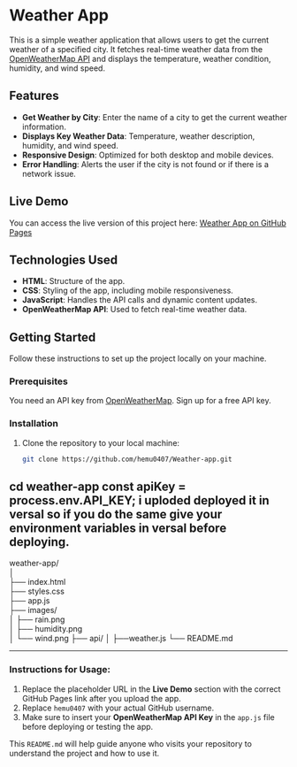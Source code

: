 # Weather App

This is a simple weather application that allows users to get the current weather of a specified city. It fetches real-time weather data from the [OpenWeatherMap API](https://openweathermap.org/) and displays the temperature, weather condition, humidity, and wind speed.

## Features

- **Get Weather by City**: Enter the name of a city to get the current weather information.
- **Displays Key Weather Data**: Temperature, weather description, humidity, and wind speed.
- **Responsive Design**: Optimized for both desktop and mobile devices.
- **Error Handling**: Alerts the user if the city is not found or if there is a network issue.

## Live Demo

You can access the live version of this project here: [Weather App on GitHub Pages](https://hemu0407.github.io/Weather-app/)

## Technologies Used

- **HTML**: Structure of the app.
- **CSS**: Styling of the app, including mobile responsiveness.
- **JavaScript**: Handles the API calls and dynamic content updates.
- **OpenWeatherMap API**: Used to fetch real-time weather data.

## Getting Started

Follow these instructions to set up the project locally on your machine.

### Prerequisites

You need an API key from [OpenWeatherMap](https://home.openweathermap.org/users/sign_up). Sign up for a free API key.

### Installation

1. Clone the repository to your local machine:

   ```bash
   git clone https://github.com/hemu0407/Weather-app.git
cd weather-app
const apiKey = process.env.API_KEY;
i uploded deployed it in versal so if you do the same give your environment variables in versal before deploying.
----------------------------------------------------------------------------------------------------

weather-app/               
│                                                                 
├── index.html         
├── styles.css                  
├── app.js                        
├── images/             
│   ├── rain.png                   
│   ├── humidity.png               
│   └── wind.png 
├── api/
│   ├──weather.js
└── README.md                      

-----------------------------------------------------------------------------------------------------

### Instructions for Usage:
1. Replace the placeholder URL in the **Live Demo** section with the correct GitHub Pages link after you upload the app.
2. Replace `hemu0407` with your actual GitHub username.
3. Make sure to insert your **OpenWeatherMap API Key** in the `app.js` file before deploying or testing the app.

This `README.md` will help guide anyone who visits your repository to understand the project and how to use it.
